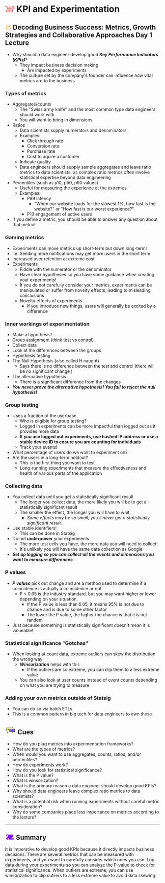# <img src="../books.svg" alt="Stack of red books with a graduation cap on top, symbolizing education and achievement, set against a plain background" width="30" height="20" /> KPI and Experimentation

## <img src="../notes.svg" alt="Orange pencil lying diagonally on a white sheet of paper, representing note taking and documentation, with a clean and organized appearance" width="20" height="15" /> Decoding Business Success: Metrics, Growth Strategies and Collaborative Approaches Day 1 Lecture

- Why should a data engineer develop good ***Key Performance Indicators (KPIs)***?
  - They impact business decision making
    - Are impacted by experiments
  - The culture set by the company's founder can influence how vital metrics are to the business

### Types of metrics

- Aggregates/counts
  - The "Swiss army knife" and the most common type data engineers should work with
  - You will want to bring in dimensions
- Ratios
  - Data scientists supply numerators and denominators
  - Examples:
    - Click through rate
    - Conversion rate
    - Purchase rate
    - Cost to aquire a customer
  - Indicate quality
  - Data engineers should supply sample aggregates and leave ratio metrics to data scientists, as complex ratio metrics often involve statistical expertise beyond data engineering
- Percentiles (such as p10, p50, p90 values)
  - Useful for measuring the experience at the extremes
  - Examples:
    - P99 latency
      - "When our website loads for the slowest 1%, how fast is the website?" or "How fast is our worst experience?"
    - P10 engagement of active users
- If you define a metric, you should be able to answer any question about that metric!
  
### Gaming metrics

- Experiments can move metrics up short-term but down long-term!
- i.e. Sending more notifications may get more users in the short term
- Increased user retention at extreme cost
- Experiments
  - Fiddle with the numerator or the denominator
  - Have clear hypotheses so you have some guidance when creating your experiments!
  - If you do not carefully consider your metrics, experiments can be manipulated or suffer from novelty effects, leading to misleading conclusions
  - Novelty effects of experiments
    - If you introduce new things, users will generally be excited by a difference
  
### Inner workings of experimentation

- Make a hypothesis!
- Group assignment (think test vs control)
- Collect data
- Look at the differences between the groups
- Hypothesis testing
- The Null Hypothesis (also called H naught)
  - Says there is no difference between the test and control (there will be no significant change )
- The alternative hypothesis
  - There is a significant difference from the changes
- ***You never prove the alternative hypothesis! You fail to reject the null hypothesis!***
  
### Group testing

- Uses a fraction of the userbase
  - Who is eligible for group testing?
  - Logged in experiments can be more impactful than logged out as it provides more data
  - **If you use logged out experiments, use hashed IP address or use a stable device ID to ensure you are counting for individuals**
  - Track your events!
- What percentage of users do we want to experiment on?
- Are the users in a long-term holdout?
  - This is the first thing you want to test
  - Long-running experiments that measure the effectiveness and health of various parts of the application
  
### Collecting data

- You collect data until you get a statistically significant result
  - The longer you collect data, the more likely you will be to get a statistically significant result
  - The smaller the effect, the longer you will have to wait
    - *Some effects may be so small, you'll never get a statistically significant result.*
- Use stable identifiers!
  - This can be done in Statsig
- Do not **underpower** your experiments
  - The more test cells you have, the more data you will need to collect!
  - It's unlikely you will have the same data collection as Google
- ***Set up logging so you can collect all the events and dimensions you want to measure differences***
  
### P values

- ***P values*** pick out change and are a method used to determine if a coincidence is actually a coincidence or not
  - P < 0.05 is the industry standard, but you may want higher or lower depending on your situation.
    - If the P value is less than 0.05, it means 95% is not due to chance and is due to some other factor
    - The lower the P value, the higher the chance is that it is not random
- Just because something is statistically significant doesn't mean it is valueable!

### Statistical significance "Gotchas"

- When looking at count data, extreme outliers can skew the distribution the wrong way
  - ***Winsorization*** helps with this
    - If the outliers are so extreme, you can clip them to a less extreme value
  - You can also look at user counts instead of event counts depending on what you are trying to measure
  
### Adding your own metrics outside of Statsig

- You can do so via batch ETLs
- This is a common pattern in big tech for data engineers to own these

## <img src="../question-and-answer.svg" alt="TTwo speech bubbles, one with a large letter Q and the other with a large letter A, representing a question and answer exchange in a friendly and approachable style" width="35" height="28" /> Cues

- How do you plug metrics into experimentation frameworks?
- What are the types of metrics?
- When would you want to use aggregates, counts, ratios, and/or percentiles?
- How do experiments work?
- How do you look for statistical significance?
- What is the P value?
- What is winsorization?
- What is the primary reason a data engineer should develop good KPIs?
- Why should data engineers leave complex ratio metrics to data scientists?
- What is a potential risk when running experiments without careful metric consideration?
- Why do some companies place less importance on metrics according to the lecture?

---

## <img src="../summary.svg" alt="Rolled parchment scroll with visible lines, symbolizing a summary or conclusion, placed on a neutral background" width="30" height="18" /> Summary

It is imperative to develop good KPIs because it directly impacts business decisions. There are several metrics that can be measured with experiments, and you want to carefully consider which ones you use. Log data during your experiments so you can analyze the P-value to check for statistical significance. When outliers are extreme, you can use winsorization to clip outliers to a less extreme value to avoid data skewing.
